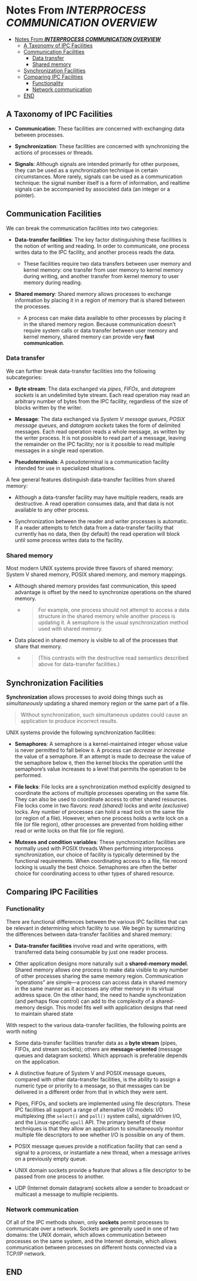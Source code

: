# Notes From ***INTERPROCESS COMMUNICATION OVERVIEW***

- [Notes From ***INTERPROCESS COMMUNICATION OVERVIEW***](#notes-from-interprocess-communication-overview)
  - [A Taxonomy of IPC Facilities](#a-taxonomy-of-ipc-facilities)
  - [Communication Facilities](#communication-facilities)
    - [Data transfer](#data-transfer)
    - [Shared memory](#shared-memory)
  - [Synchronization Facilities](#synchronization-facilities)
  - [Comparing IPC Facilities](#comparing-ipc-facilities)
    - [Functionality](#functionality)
    - [Network communication](#network-communication)
  - [END](#end)

## A Taxonomy of IPC Facilities

- **Communication**: These facilities are concerned with exchanging data between processes.

- **Synchronization**: These facilities are concerned with synchronizing the actions of processes or threads.

- **Signals**: Although signals are intended primarily for other purposes, they can be used as a synchronization technique in certain circumstances. More rarely, signals can be used as a communication technique: the signal number itself is a form of information, and realtime signals can be accompanied by associated data (an integer or a pointer).

## Communication Facilities

We can break the communication facilities into two categories:

- **Data-transfer facilities**: The key factor distinguishing these facilities is the notion of writing and reading. In order to communicate, one process writes data to the IPC facility, and another process reads the data.
  - These facilities require two data transfers between user memory and kernel memory: one transfer from user memory to kernel memory during writing, and another transfer from kernel memory to user memory during reading.

- **Shared memory**: Shared memory allows processes to exchange information by placing it in a region of memory that is shared between the processes.
  - A process can make data available to other processes by placing it in the shared memory region. Because communication doesn’t require system calls or data transfer between user memory and kernel memory, shared memory can provide very **fast communication**.

### Data transfer

We can further break data-transfer facilities into the following subcategories:

- **Byte stream**: The data exchanged via *pipes*, *FIFOs*, and *datagram sockets* is an undelimited byte stream. Each read operation may read an arbitrary number of bytes from the IPC facility, regardless of the size of blocks written by the writer.

- **Message**: The data exchanged via *System V message queues*, *POSIX message queues*, and *datagram sockets* takes the form of delimited messages. Each read operation reads a whole message, as written by the writer process. It is not possible to read part of a message, leaving the remainder on the IPC facility; nor is it possible to read multiple messages in a single read operation.

- **Pseudoterminals**: A pseudoterminal is a communication facility intended for use in specialized situations.

A few general features distinguish data-transfer facilities from shared memory:

- Although a data-transfer facility may have multiple readers, reads are destructive. A read operation consumes data, and that data is not available to any other process.

- Synchronization between the reader and writer processes is automatic. If a reader attempts to fetch data from a data-transfer facility that currently has no data, then (by default) the read operation will block until some process writes data to the facility.

### Shared memory

Most modern UNIX systems provide three flavors of shared memory: System V shared memory, POSIX shared memory, and memory mappings.

- Although shared memory provides fast communication, this speed advantage is offset by the need to synchronize operations on the shared memory.
  - > For example, one process should not attempt to access a data structure in the shared memory while another process is updating it. A semaphore is the usual synchronization method used with shared memory.

- Data placed in shared memory is visible to all of the processes that share that memory.
  - > (This contrasts with the destructive read semantics described above for data-transfer facilities.)

## Synchronization Facilities

**Synchronization** allows processes to avoid doing things such as *simultaneously* updating a shared memory region or the same part of a file.
> Without synchronization, such simultaneous updates could cause an application to produce incorrect results.

UNIX systems provide the following synchronization facilities:

- **Semaphores**: A semaphore is a kernel-maintained integer whose value is never permitted to fall below `0`. A process can *decrease* or *increase* the value of a semaphore. If an attempt is made to decrease the value of the semaphore below `0`, then the kernel blocks the operation until the semaphore’s value increases to a level that permits the operation to be performed.

- **File locks**: File locks are a synchronization method explicitly designed to coordinate the actions of multiple processes operating on the same file. They can also be used to coordinate access to other shared resources. File locks come in two flavors: *read (shared)* locks and *write (exclusive)* locks. Any number of processes can hold a read lock on the same file (or region of a file). However, when one process holds a write lock on a file (or file region), other processes are prevented from holding either read or write locks on that file (or file region).

- **Mutexes and condition variables**: These synchronization facilities are normally used with POSIX threads When performing interprocess synchronization, our choice of facility is typically determined by the functional requirements. When coordinating access to a file, file record locking is usually the best choice. Semaphores are often the better choice for coordinating access to other types of shared resource.

## Comparing IPC Facilities

### Functionality

There are functional differences between the various IPC facilities that can be relevant in determining which facility to use. We begin by summarizing the differences between data-transfer facilities and shared memory:

- **Data-transfer facilities** involve read and write operations, with transferred data being consumable by just one reader process.

- Other application designs more naturally suit a **shared-memory model**. Shared memory allows one process to make data visible to any number of other processes sharing the same memory region.  Communication “operations” are simple—a process can access data in shared memory in the same manner as it accesses any other memory in its virtual address space. On the other hand, the need to handle synchronization (and perhaps flow control) can add to the complexity of a shared-memory design. This model fits well with application designs that need to maintain shared state

With respect to the various data-transfer facilities, the following points are worth noting

- Some data-transfer facilities transfer data as a **byte stream** (pipes, FIFOs, and stream sockets); others are **message-oriented** (message queues and datagram sockets). Which approach is preferable depends on the application.

- A distinctive feature of System V and POSIX message queues, compared with other data-transfer facilities, is the ability to assign a numeric type or priority to a message, so that messages can be delivered in a different order from that in which they were sent.

- Pipes, FIFOs, and sockets are implemented using file descriptors. These IPC facilities all support a range of alternative I/O models: I/O multiplexing (the `select()` and `poll()` system calls), signaldriven I/O, and the Linux-specific `epoll` API. The primary benefit of these techniques is that they allow an application to simultaneously monitor multiple file descriptors to see whether I/O is possible on any of them.

- POSIX message queues provide a notification facility that can send a signal to a process, or instantiate a new thread, when a message arrives on a previously empty queue.

- UNIX domain sockets provide a feature that allows a file descriptor to be passed from one process to another.

- UDP (Internet domain datagram) sockets allow a sender to broadcast or multicast a message to multiple recipients.

### Network communication

Of all of the IPC methods shown, only **sockets** permit processes to communicate over a network. Sockets are generally used in one of two domains: the UNIX domain, which allows communication between processes on the same system, and the Internet domain, which allows communication between processes on different hosts connected via a TCP/IP network.

## END

